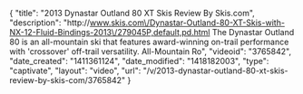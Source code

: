 {
    "title": "2013 Dynastar Outland 80 XT Skis Review By Skis.com",
    "description": "http:\/\/www.skis.com\/Dynastar-Outland-80-XT-Skis-with-NX-12-Fluid-Bindings-2013\/279045P,default,pd.html  The Dynastar Outland 80 is an all-mountain ski that features award-winning on-trail performance with 'crossover' off-trail versatility. All-Mountain Ro",
    "videoid": "3765842",
    "date_created": "1411361124",
    "date_modified": "1418182003",
    "type": "captivate",
    "layout": "video",
    "url": "\/v\/2013-dynastar-outland-80-xt-skis-review-by-skis-com\/3765842"
}